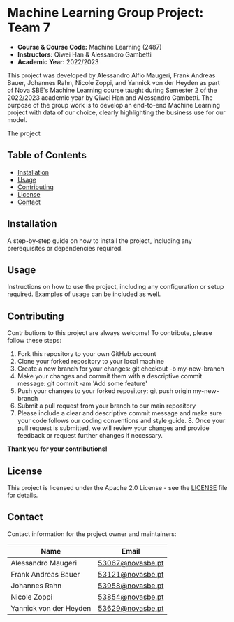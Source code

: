 # **Machine Learning Group Project:** Team 7 
- **Course & Course Code:** Machine Learning (2487)
- **Instructors:** Qiwei Han & Alessandro Gambetti
- **Academic Year:** 2022/2023

This project was developed by Alessandro Alfio Maugeri, Frank Andreas Bauer, Johannes Rahn, 
Nicole Zoppi, and Yannick von der Heyden as part of Nova SBE's Machine Learning course taught during Semester 2 of 
the 2022/2023 academic year by Qiwei Han and Alessandro Gambetti. The purpose of the group work is to develop an end-to-end 
Machine Learning project with data of our choice, clearly highlighting the business use for our model.

The project 


## Table of Contents

- [Installation](#installation)
- [Usage](#usage)
- [Contributing](#contributing)
- [License](#license)
- [Contact](##contact)

## Installation

A step-by-step guide on how to install the project, including any prerequisites or dependencies required.

## Usage

Instructions on how to use the project, including any configuration or setup required. Examples of usage can be included as well.

## Contributing

Contributions to this project are always welcome! To contribute, please follow these steps:

1. Fork this repository to your own GitHub account
2. Clone your forked repository to your local machine
3. Create a new branch for your changes: git checkout -b my-new-branch
4. Make your changes and commit them with a descriptive commit message: git commit -am 'Add some feature'
5. Push your changes to your forked repository: git push origin my-new-branch
6. Submit a pull request from your branch to our main repository
7. Please include a clear and descriptive commit message and make sure your code follows our coding conventions and style guide. 8. Once your pull request is submitted, we will review your changes and provide feedback or request further changes if necessary.

**Thank you for your contributions!**

## License

This project is licensed under the Apache 2.0 License - see the [LICENSE](license.md) file for details.

## Contact

Contact information for the project owner and maintainers:

| Name                      | Email                |
|---------------------------|------------------------|
| Alessandro Maugeri  | [53067@novasbe.pt](mailto:53067@novasbe.pt) |
| Frank Andreas Bauer |[53121@novasbe.pt](mailto:53121@novasbe.pt) |
| Johannes Rahn          | [53958@novasbe.pt](mailto:53958@novasbe.pt) |
| Nicole Zoppi              | [53854@novasbe.pt](mailto:53854@novasbe.pt) |
| Yannick von der Heyden | [53629@novasbe.pt](mailto:53629@novasbe.pt) |

